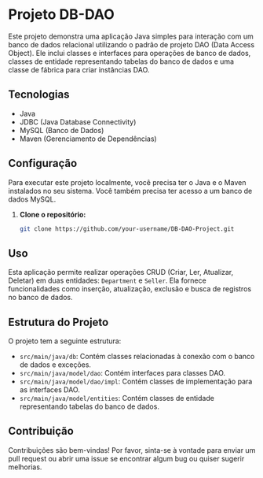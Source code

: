 # Projeto DB-DAO

Este projeto demonstra uma aplicação Java simples para interação com um banco de dados relacional utilizando o padrão de projeto DAO (Data Access Object). Ele inclui classes e interfaces para operações de banco de dados, classes de entidade representando tabelas do banco de dados e uma classe de fábrica para criar instâncias DAO.

## Tecnologias

- Java
- JDBC (Java Database Connectivity)
- MySQL (Banco de Dados)
- Maven (Gerenciamento de Dependências)

## Configuração

Para executar este projeto localmente, você precisa ter o Java e o Maven instalados no seu sistema. Você também precisa ter acesso a um banco de dados MySQL.

1. **Clone o repositório:**

   ```bash
   git clone https://github.com/your-username/DB-DAO-Project.git
## Uso

Esta aplicação permite realizar operações CRUD (Criar, Ler, Atualizar, Deletar) em duas entidades: `Department` e `Seller`. Ela fornece funcionalidades como inserção, atualização, exclusão e busca de registros no banco de dados.

## Estrutura do Projeto

O projeto tem a seguinte estrutura:

- `src/main/java/db`: Contém classes relacionadas à conexão com o banco de dados e exceções.
- `src/main/java/model/dao`: Contém interfaces para classes DAO.
- `src/main/java/model/dao/impl`: Contém classes de implementação para as interfaces DAO.
- `src/main/java/model/entities`: Contém classes de entidade representando tabelas do banco de dados.

## Contribuição

Contribuições são bem-vindas! Por favor, sinta-se à vontade para enviar um pull request ou abrir uma issue se encontrar algum bug ou quiser sugerir melhorias.


